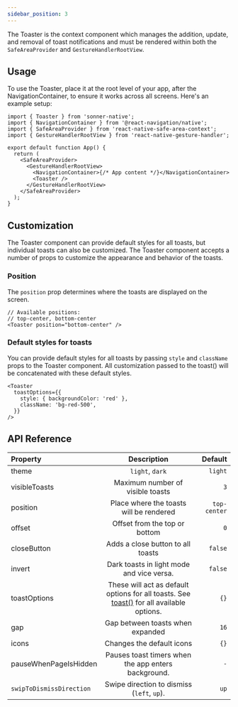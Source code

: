 ```yaml
---
sidebar_position: 3
---
```


The Toaster is the context component which manages the addition, update, and removal of toast notifications and must be rendered within both the `SafeAreaProvider` and `GestureHandlerRootView`.

## Usage

To use the Toaster, place it at the root level of your app, after the NavigationContainer, to ensure it works across all screens. Here's an example setup:

```tsx
import { Toaster } from 'sonner-native';
import { NavigationContainer } from '@react-navigation/native';
import { SafeAreaProvider } from 'react-native-safe-area-context';
import { GestureHandlerRootView } from 'react-native-gesture-handler';

export default function App() {
  return (
    <SafeAreaProvider>
      <GestureHandlerRootView>
        <NavigationContainer>{/* App content */}</NavigationContainer>
        <Toaster />
      </GestureHandlerRootView>
    </SafeAreaProvider>
  );
}
```

## Customization

The Toaster component can provide default styles for all toasts, but individual toasts can also be customized. The Toaster component accepts a number of props to customize the appearance and behavior of the toasts.

### Position

The `position` prop determines where the toasts are displayed on the screen.

```tsx
// Available positions:
// top-center, bottom-center
<Toaster position="bottom-center" />
```

### Default styles for toasts

You can provide default styles for all toasts by passing `style` and `className` props to the Toaster component. All customization passed to the toast() will be concatenated with these default styles.

```tsx
<Toaster
  toastOptions={{
    style: { backgroundColor: 'red' },
    className: 'bg-red-500',
  }}
/>
```

## API Reference

| Property                 |                                            Description                                             |      Default |
| :----------------------- | :------------------------------------------------------------------------------------------------: | -----------: |
| theme                    |                                          `light`, `dark`                                           |      `light` |
| visibleToasts            |                                  Maximum number of visible toasts                                  |          `3` |
| position                 |                              Place where the toasts will be rendered                               | `top-center` |
| offset                   |                                   Offset from the top or bottom                                    |          `0` |
| closeButton              |                                 Adds a close button to all toasts                                  |      `false` |
| invert                   |                             Dark toasts in light mode and vice versa.                              |      `false` |
| toastOptions             | These will act as default options for all toasts. See [toast()](/toast) for all available options. |         `{}` |
| gap                      |                                  Gap between toasts when expanded                                  |         `16` |
| icons                    |                                     Changes the default icons                                      |         `{}` |
| pauseWhenPageIsHidden    |                        Pauses toast timers when the app enters background.                         |          `-` |
| `swipToDismissDirection` |                             Swipe direction to dismiss (`left`, `up`).                             |         `up` |
